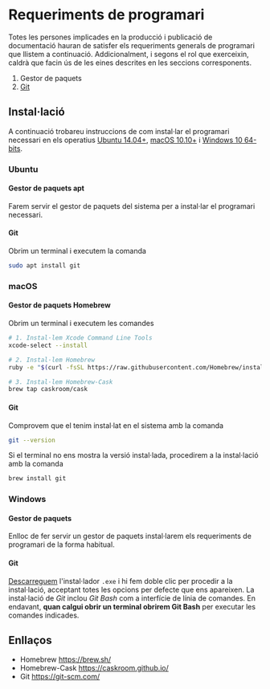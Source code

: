 # Requeriments de programari

Totes les persones implicades en la producció i publicació de documentació hauran de satisfer els requeriments generals de programari que llistem a continuació. Addicionalment, i segons el rol que exerceixin, caldrà que facin ús de les eines descrites en les seccions corresponents.

1. Gestor de paquets
2. [Git](https://git-scm.com/)

## Instal·lació

A continuació trobareu instruccions de com instal·lar el programari necessari
en els operatius [Ubuntu 14.04+](#ubuntu), [macOS 10.10+](#macos) i [Windows 10 64-bits](#windows).

### Ubuntu

#### Gestor de paquets apt
Farem servir el gestor de paquets del sistema per a instal·lar el programari necessari.

#### Git
Obrim un terminal i executem la comanda

```bash
sudo apt install git
```

### macOS

#### Gestor de paquets Homebrew
Obrim un terminal i executem les comandes

```bash
# 1. Instal·lem Xcode Command Line Tools
xcode-select --install

# 2. Instal·lem Homebrew
ruby -e "$(curl -fsSL https://raw.githubusercontent.com/Homebrew/install/master/install)"

# 3. Instal·lem Homebrew-Cask
brew tap caskroom/cask
```

#### Git
Comprovem que el tenim instal·lat en el sistema amb la comanda

```bash
git --version
```

Si el terminal no ens mostra la versió instal·lada, procedirem a la instal·lació amb la comanda

```bash
brew install git
```

### Windows

#### Gestor de paquets
Enlloc de fer servir un gestor de paquets instal·larem els requeriments de programari de la forma habitual.

#### Git
[Descarreguem](https://git-scm.com/download/win) l'instal·lador `.exe` i hi fem doble clic per procedir a la instal·lació,
acceptant totes les opcions per defecte que ens apareixen. La instal·lació de *Git* inclou *Git Bash* com a interfície de línia de comandes.
En endavant, **quan calgui obrir un terminal obrirem Git Bash** per executar les comandes indicades.


## Enllaços

- Homebrew https://brew.sh/
- Homebrew-Cask https://caskroom.github.io/
- Git https://git-scm.com/
